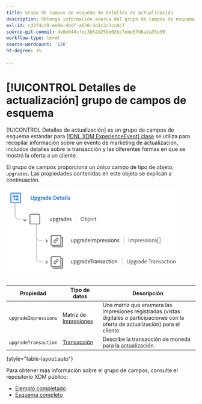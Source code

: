```yaml
---
title: Grupo de campos de esquema de detalles de actualización
description: Obtenga información acerca del grupo de campos de esquema Detalles de actualización.
exl-id: cd3f4cd9-ee0e-4bdf-a630-dd2c3c3cc8c7
source-git-commit: de8e944cfec3b52d25bb02bcfebe57d6a2a35e39
workflow-type: tm+mt
source-wordcount: '126'
ht-degree: 3%

---
```


# [!UICONTROL Detalles de actualización] grupo de campos de esquema

[!UICONTROL Detalles de actualización] es un grupo de campos de esquema estándar para [[!DNL XDM ExperienceEvent] clase](../../classes/experienceevent.md) se utiliza para recopilar información sobre un evento de marketing de actualización, incluidos detalles sobre la transacción y las diferentes formas en que se mostró la oferta a un cliente.

El grupo de campos proporciona un único campo de tipo de objeto, `upgrades`. Las propiedades contenidas en este objeto se explican a continuación.

![Estructura de detalles de actualización](../../images/field-groups/upgrade-details.png)

| Propiedad | Tipo de datos | Descripción |
| --- | --- | --- |
| `upgradeImpressions` | Matriz de [Impresiones](../../data-types/impressions.md) | Una matriz que enumera las impresiones registradas (vistas digitales o participaciones con la oferta de actualización) para el cliente. |
| `upgradeTransaction` | [Transacción](../../data-types/transaction.md) | Describe la transacción de moneda para la actualización. |

{style="table-layout:auto"}

Para obtener más información sobre el grupo de campos, consulte el repositorio XDM público:

* [Ejemplo completado](https://github.com/adobe/xdm/blob/master/components/fieldgroups/experience-event/industry-verticals/experienceevent-upgrade-details.example.1.json)
* [Esquema completo](https://github.com/adobe/xdm/blob/master/components/fieldgroups/experience-event/industry-verticals/experienceevent-upgrade-details.schema.json)
